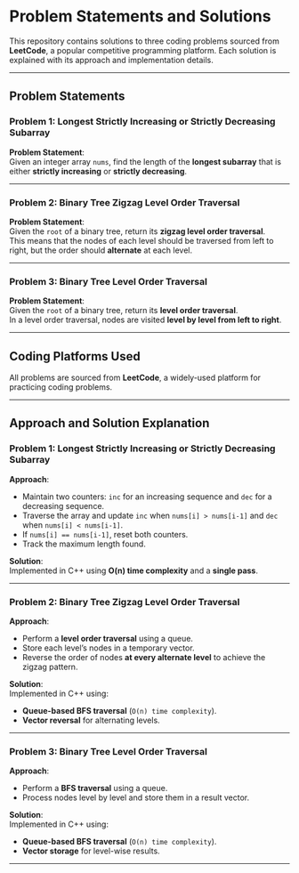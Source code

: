 # Problem Statements and Solutions

This repository contains solutions to three coding problems sourced from **LeetCode**, a popular competitive programming platform. Each solution is explained with its approach and implementation details.

---

## Problem Statements

### Problem 1: Longest Strictly Increasing or Strictly Decreasing Subarray
**Problem Statement**:  
Given an integer array `nums`, find the length of the **longest subarray** that is either **strictly increasing** or **strictly decreasing**.

---

### Problem 2: Binary Tree Zigzag Level Order Traversal
**Problem Statement**:  
Given the `root` of a binary tree, return its **zigzag level order traversal**.  
This means that the nodes of each level should be traversed from left to right, but the order should **alternate** at each level.

---

### Problem 3: Binary Tree Level Order Traversal
**Problem Statement**:  
Given the `root` of a binary tree, return its **level order traversal**.  
In a level order traversal, nodes are visited **level by level from left to right**.

---

## Coding Platforms Used
All problems are sourced from **LeetCode**, a widely-used platform for practicing coding problems.

---

## Approach and Solution Explanation

### Problem 1: Longest Strictly Increasing or Strictly Decreasing Subarray
**Approach**:
- Maintain two counters: `inc` for an increasing sequence and `dec` for a decreasing sequence.
- Traverse the array and update `inc` when `nums[i] > nums[i-1]` and `dec` when `nums[i] < nums[i-1]`.
- If `nums[i] == nums[i-1]`, reset both counters.
- Track the maximum length found.

**Solution**:  
Implemented in C++ using **O(n) time complexity** and a **single pass**.

---

### Problem 2: Binary Tree Zigzag Level Order Traversal
**Approach**:
- Perform a **level order traversal** using a queue.
- Store each level’s nodes in a temporary vector.
- Reverse the order of nodes **at every alternate level** to achieve the zigzag pattern.

**Solution**:  
Implemented in C++ using:
- **Queue-based BFS traversal** (`O(n) time complexity`).
- **Vector reversal** for alternating levels.

---

### Problem 3: Binary Tree Level Order Traversal
**Approach**:
- Perform a **BFS traversal** using a queue.
- Process nodes level by level and store them in a result vector.

**Solution**:  
Implemented in C++ using:
- **Queue-based BFS traversal** (`O(n) time complexity`).
- **Vector storage** for level-wise results.

---
